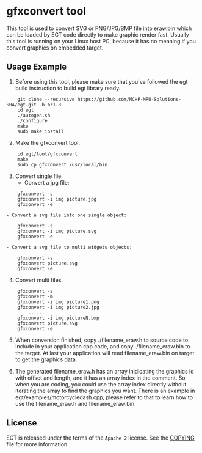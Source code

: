 # gfxconvert tool 

This tool is used to convert SVG or PNG/JPG/BMP file into eraw.bin which can be
loaded by EGT code directly to make graphic render fast. Usually this tool is 
running on your Linux host PC, because it has no meaning if you convert graphics
on embedded target.

## Usage Example

1. Before using this tool, please make sure that you've followed the egt build
instruction to build egt library ready.
```
	git clone --recursive https://github.com/MCHP-MPU-Solutions-SHA/egt.git -b br1.8
	cd egt
	./autogen.sh
	./configure
	make
	sudo make install
```
2. Make the gfxconvert tool.
```
	cd egt/tool/gfxconvert
	make
	sudo cp gfxconvert /usr/local/bin
```
3. Convert single file.
	- Convert a jpg file:
```
	gfxconvert -s
	gfxconvert -i img picture.jpg
	gfxconvert -e
```
	- Convert a svg file into one single object:
```
	gfxconvert -s
	gfxconvert -i img picture.svg
	gfxconvert -e
```
	- Convert a svg file to multi widgets objects:
```
	gfxconvert -s
	gfxconvert picture.svg
	gfxconvert -e
```

4. Convert multi files.
```
	gfxconvert -s
	gfxconvert -m
	gfxconvert -i img picture1.png
	gfxconvert -i img picture2.jpg
		......
	gfxconvert -i img pictureN.bmp
	gfxconvert picture.svg
	gfxconvert -e
```
5. When conversion finished, copy ./filename_eraw.h to source code to include in your
application cpp code, and copy ./filename_eraw.bin to the target. At last your application
will read filename_eraw.bin on target to get the graphics data.

6. The generated filename_eraw.h has an array inidicating the graphics id with offset and
length, and it has an array index in the comment. So when you are coding, you could
use the array index directly without iterating the array to find the graphics you
want. There is an example in egt/examples/motorcycledash.cpp, please refer to that
to learn how to use the filename_eraw.h and filename_eraw.bin. 

## License

EGT is released under the terms of the `Apache 2` license. See the [COPYING](../COPYING)
file for more information.
